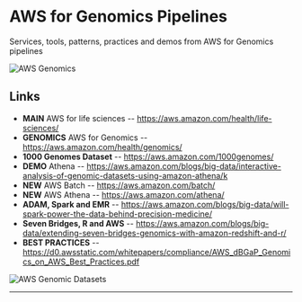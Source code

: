 # AWS for Genomics Pipelines
Services, tools, patterns, practices and demos from AWS for Genomics pipelines

![AWS Genomics](https://github.com/lynnlangit/TeamTeri/blob/master/Images/AWS-Genomics.png)

## Links

* **MAIN** AWS for life sciences  -- https://aws.amazon.com/health/life-sciences/
* **GENOMICS** AWS for Genomics -- https://aws.amazon.com/health/genomics/
* **1000 Genomes Dataset** -- https://aws.amazon.com/1000genomes/
* **DEMO** Athena -- https://aws.amazon.com/blogs/big-data/interactive-analysis-of-genomic-datasets-using-amazon-athena/k
* **NEW** AWS Batch -- https://aws.amazon.com/batch/
* **NEW** AWS Athena -- https://aws.amazon.com/athena/
* **ADAM, Spark and EMR** -- https://aws.amazon.com/blogs/big-data/will-spark-power-the-data-behind-precision-medicine/
* **Seven Bridges, R and  AWS** -- https://aws.amazon.com/blogs/big-data/extending-seven-bridges-genomics-with-amazon-redshift-and-r/
* **BEST PRACTICES** -- https://d0.awsstatic.com/whitepapers/compliance/AWS_dBGaP_Genomics_on_AWS_Best_Practices.pdf

![AWS Genomic Datasets](https://github.com/lynnlangit/TeamTeri/blob/master/Images/AWS-Genomic-Datasets.png)
* * *